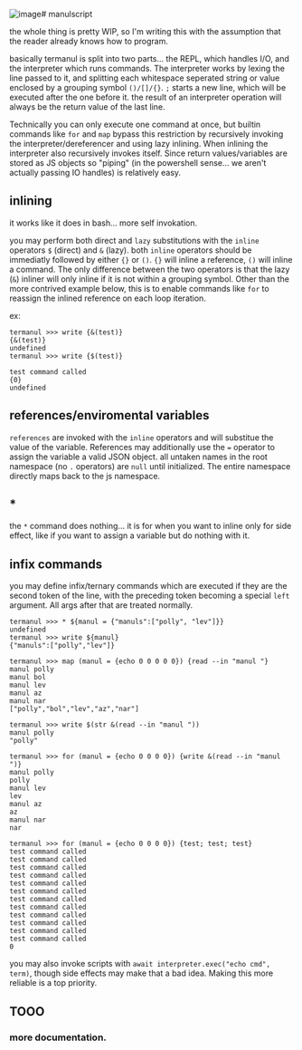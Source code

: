 ![image](https://github.com/soobnoid/termanul/assets/149321534/07f77886-59d7-478d-a1cf-9270b5d7b4e0)# manulscript

the whole thing is pretty WIP, so I'm writing this with the assumption that the reader already knows how to program.

basically termanul is split into two parts... the REPL, which handles I/O, and the interpreter which runs commands. The interpreter works by lexing the line passed to it, and splitting each whitespace seperated string or value enclosed by a grouping symbol `()/[]/{}`. `;` starts a new line, which will be executed after the one before it. the result of an interpreter operation will always be the return value of the last line.

Technically you can only execute one command at once, but builtin commands like `for` and `map` bypass this restriction by recursively invoking the interpreter/dereferencer and using lazy inlining. When inlining the interpreter also recursively invokes itself. Since return values/variables are stored as JS objects so "piping" (in the powershell sense... we aren't actually passing IO handles) is relatively easy.   

## inlining

it works like it does in bash... more self invokation.

you may perform both direct and `lazy` substitutions with the `inline` operators `$` (direct) and `&` (lazy). both `inline` operators should be immediatly followed by either `{}` or `()`. `{}` will inline a reference, `()` will inline a command. The only difference between the two operators is that the lazy (`&`) inliner will only inline if it is not within a grouping symbol. Other than the more contrived example below, this is to enable commands like `for` to reassign the inlined reference on each loop iteration.

ex:
```
termanul >>> write {&(test)}
{&(test)}
undefined
termanul >>> write {$(test)}

test command called
{0}
undefined
```

## references/enviromental variables

`references` are invoked with the `inline` operators and will substitue the value of the variable. References may additionally use the `=` operator to assign the variable a valid JSON object. all untaken names in the root namespace (no `.` operators) are `null` until initialized. The entire namespace directly maps back to the js namespace. 

## *

the `*` command does nothing... it is for when you want to inline only for side effect, like if you want to assign a variable but do nothing with it. 

## infix commands

you may define infix/ternary commands which are executed if they are the second token of the line, with the preceding token becoming a special `left` argument. All args after that are treated normally.

```
termanul >>> * ${manul = {"manuls":["polly", "lev"]}}
undefined
termanul >>> write ${manul}
{"manuls":["polly","lev"]}
```

```
termanul >>> map (manul = {echo 0 0 0 0 0}) {read --in "manul "}
manul polly
manul bol
manul lev
manul az
manul nar
["polly","bol","lev","az","nar"]
```

```
termanul >>> write $(str &(read --in "manul "))
manul polly
"polly"
```

```
termanul >>> for (manul = {echo 0 0 0 0}) {write &(read --in "manul ")}
manul polly
polly
manul lev
lev
manul az
az
manul nar
nar
```

```
termanul >>> for (manul = {echo 0 0 0 0}) {test; test; test}
test command called
test command called
test command called
test command called
test command called
test command called
test command called
test command called
test command called
test command called
test command called
test command called
0
```

you may also invoke scripts with `await interpreter.exec("echo cmd", term)`, though side effects may make that a bad idea. Making this more reliable is a top priority.

## TOOO 
### more documentation.


